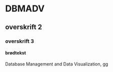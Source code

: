 # DBMADV
## overskrift 2
### overskrift 3
#### brødtekst
Database Management and Data Visualization, gg
